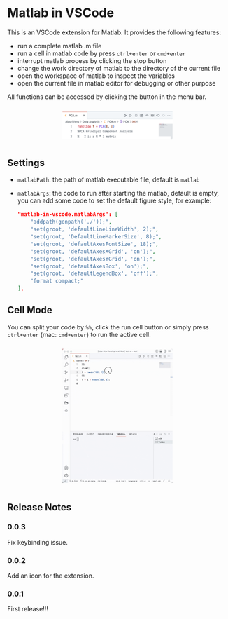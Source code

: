 # Matlab in VSCode

This is an VSCode extension for Matlab. It provides the following features:

- run a complete matlab .m file
- run a cell in matlab code by press `ctrl+enter` or `cmd+enter`
- interrupt matlab process by clicking the stop button
- change the work directory of matlab to the directory of the current file
- open the workspace of matlab to inspect the variables
- open the current file in matlab editor for debugging or other purpose

All functions can be accessed by clicking the button in the menu bar.

<div align=center>
    <img width=50% style=margin:2% src="assets/2023-03-23-13-52-05.png">
</div>

## Settings

- `matlabPath`: the path of matlab executable file, default is `matlab`
- `matlabArgs`: the code to run after starting the matlab, default is empty, you can add some code to set the default figure style, for example:

    ```json
    "matlab-in-vscode.matlabArgs": [
        "addpath(genpath('./'));",
        "set(groot, 'defaultLineLineWidth', 2);",
        "set(groot, 'DefaultLineMarkerSize', 8);",
        "set(groot, 'defaultAxesFontSize', 18);",
        "set(groot, 'defaultAxesXGrid', 'on');",
        "set(groot, 'defaultAxesYGrid', 'on');",
        "set(groot, 'defaultAxesBox', 'on');",
        "set(groot, 'defaultLegendBox', 'off');",
        "format compact;"
    ],
    ```

## Cell Mode

You can split your code by `%%`, click the run cell button or simply press `ctrl+enter` (mac: `cmd+enter`) to run the active cell.

<div align=center>
    <img width=50% style=margin:2% src="assets/iShot_2023-03-23_14.07.00.gif">
</div>

## Release Notes

### 0.0.3

Fix keybinding issue.

### 0.0.2

Add an icon for the extension.

### 0.0.1

First release!!!

